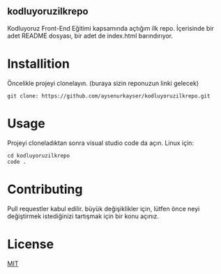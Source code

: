 ## kodluyoruzilkrepo
Kodluyoruz Front-End Eğitimi kapsamında açtığım ilk repo. İçerisinde bir adet README dosyası, bir adet de index.html barındırıyor.

# Installition

Öncelikle projeyi clonelayın. (buraya sizin reponuzun linki gelecek)

 
`git clone: https://github.com/aysenurkayser/kodluyoruzilkrepo.git `

# Usage

Projeyi cloneladıktan sonra visual studio code da açın. Linux için:
``` 
cd kodluyoruzilkrepo
code .
```

# Contributing

Pull requestler kabul edilir. büyük değişiklikler için, lütfen önce neyi değiştirmek istediğinizi tartışmak için bir konu açınız.

# License 

[MIT](https://choosealicense.com/licenses/mit/)
